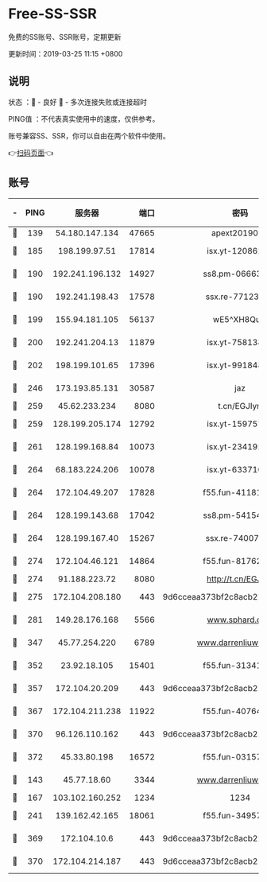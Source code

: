 # Free-SS-SSR

免费的SS账号、SSR账号，定期更新

更新时间：2019-03-25 11:15 +0800

## 说明

状态     ：🙂 - 良好 🙁 - 多次连接失败或连接超时

PING值   ：不代表真实使用中的速度，仅供参考。

账号兼容SS、SSR，你可以自由在两个软件中使用。

👉[扫码页面](https://liesauer.github.io/Free-SS-SSR/)👈

## 账号

|-|PING|服务器|端口|密码|加密方式|区域|
|:----:|:----:|:-----:|-----:|:----:|:----:|:----:|
|🙂|139|54.180.147.134|47665|apext2019001|chacha20|KR|
|🙂|185|198.199.97.51|17814|isx.yt-12086215|aes-256-cfb|US|
|🙂|190|192.241.196.132|14927|ss8.pm-06663681|aes-256-cfb|US|
|🙂|190|192.241.198.43|17578|ssx.re-77123954|aes-256-cfb|US|
|🙂|199|155.94.181.105|56137|wE5^XH8Quw|aes-256-cfb|US|
|🙂|200|192.241.204.13|11879|isx.yt-75813840|aes-256-cfb|US|
|🙂|202|198.199.101.65|17396|isx.yt-99184833|aes-256-cfb|US|
|🙂|246|173.193.85.131|30587|jaz|aes-256-cfb|US|
|🙂|259|45.62.233.234|8080|t.cn/EGJIyrl|rc4-md5|CA|
|🙂|259|128.199.205.174|12792|isx.yt-15975702|aes-256-cfb|SG|
|🙂|261|128.199.168.84|10073|isx.yt-23419298|aes-256-cfb|SG|
|🙂|264|68.183.224.206|10078|isx.yt-63371091|aes-256-cfb|SG|
|🙂|264|172.104.49.207|17828|f55.fun-41181954|aes-256-cfb|SG|
|🙂|264|128.199.143.68|17042|ss8.pm-54154512|aes-256-cfb|SG|
|🙂|264|128.199.167.40|15267|ssx.re-74007655|aes-256-cfb|SG|
|🙂|274|172.104.46.121|14864|f55.fun-81762939|aes-256-cfb|SG|
|🙂|274|91.188.223.72|8080|http://t.cn/EGJIyrl|rc4-md5|RU|
|🙂|275|172.104.208.180|443|9d6cceaa373bf2c8acb22e60b6a58be6|aes-256-cfb|US|
|🙂|281|149.28.176.168|5566|www.sphard.com|aes-256-cfb|AU|
|🙂|347|45.77.254.220|6789|www.darrenliuwei.com|aes-256-cfb|SG|
|🙂|352|23.92.18.105|15401|f55.fun-31341168|aes-256-cfb|US|
|🙂|357|172.104.20.209|443|9d6cceaa373bf2c8acb22e60b6a58be6|aes-256-cfb|US|
|🙂|367|172.104.211.238|11922|f55.fun-40764829|aes-256-cfb|US|
|🙂|370|96.126.110.162|443|9d6cceaa373bf2c8acb22e60b6a58be6|aes-256-cfb|US|
|🙂|372|45.33.80.198|16572|f55.fun-03157476|aes-256-cfb|US|
|🙂|143|45.77.18.60|3344|www.darrenliuwei.com|aes-256-cfb|JP|
|🙂|167|103.102.160.252|1234|1234|rc4-md5|JP|
|🙂|241|139.162.42.165|18061|f55.fun-34957987|aes-256-cfb|SG|
|🙂|369|172.104.10.6|443|9d6cceaa373bf2c8acb22e60b6a58be6|aes-256-cfb|US|
|🙂|370|172.104.214.187|443|9d6cceaa373bf2c8acb22e60b6a58be6|aes-256-cfb|US|
